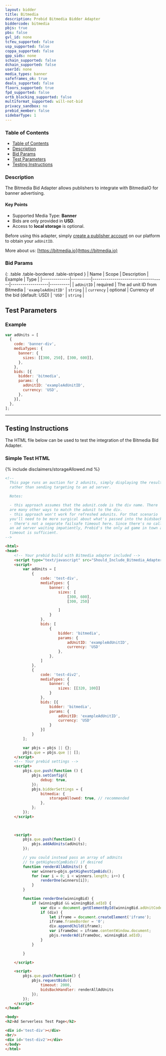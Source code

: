 ```yaml
---
layout: bidder
title: Bitmedia
description: Prebid Bitmedia Bidder Adapter
biddercode: bitmedia
pbjs: true
pbs: false
gvl_id: none
tcfeu_supported: false
usp_supported: false
coppa_supported: false
gpp_sids: none
schain_supported: false
dchain_supported: false
userId: none
media_types: banner
safeframes_ok: true
deals_supported: false
floors_supported: true
fpd_supported: false
ortb_blocking_supported: false
multiformat_supported: will-not-bid
privacy_sandbox: no
prebid_member: false
sidebarType: 1
---
```



### Table of Contents

- [Table of Contents](#table-of-contents)
- [Description](#description)
- [Bid Params](#bid-params)
- [Test Parameters](#test-parameters)
- [Testing Instructions](#testing-instructions)

<a name="bitmedia-desc"></a>

### Description

The Bitmedia Bid Adapter allows publishers to integrate with BitmediaIO for banner advertising.

#### Key Points

- Supported Media Type: **Banner**
- Bids are only provided in **USD**.
- Access to **local storage** is optional.

Before using this adapter, simply [create a publisher account](https://bitmedia.io/become-a-publisher) on our platform to obtain your `adUnitID`.

More about us: [https://bitmedia.io](https://bitmedia.io)

<a name="bid-params"></a>

### Bid Params

{: .table .table-bordered .table-striped }
| Name         | Scope    | Description                        | Example           | Type     |
|--------------|----------|------------------------------------|-------------------|----------|
| `adUnitID`   | required | The ad unit ID from Bitmedia       | `'exampleAdUnitID'` | `string` |
| `currency`   | optional | Currency of the bid (default: USD) | `'USD'`           | `string` |

<a name="test-parameters"></a>

## Test Parameters
### Example

```javascript
var adUnits = [
  {
    code: 'banner-div',
    mediaTypes: {
      banner: {
        sizes: [[300, 250], [300, 600]],
      },
    },
    bids: [{
      bidder: 'bitmedia',
      params: {
        adUnitID: 'exampleAdUnitID',
        currency: 'USD',
      },
    }],
  },
];
```

---
<a name="testing-instructions"></a>
## Testing Instructions

The HTML file below can be used to test the integration of the Bitmedia Bid Adapter.

### Simple Test HTML

{% include disclaimers/storageAllowed.md %}

```html
<!--
  This page runs an auction for 2 adunits, simply displaying the results
  rather than sending targeting to an ad server.

  Notes:

  - this approach assumes that the adunit.code is the div name. There
  are many other ways to match the adunit to the div.
  - this approach won't work for refreshed adunits. For that scenario
  you'll need to be more surgical about what's passed into the bidsbackhandler.
  - there's not a separate failsafe timeout here. Since there's no call to
  an ad server waiting impatiently, Prebid's the only ad game in town and its
  timeout is sufficient.
-->

<html>
<head>
    <!-- Your prebid build with Bitmedia adapter included -->
    <script type="text/javascript" src="Should_Include_Bitmedia_Adapter/prebid.js" async></script>
    <script>
        var adUnits = [
            {
                code: 'test-div',
                mediaTypes: {
                    banner: {
                        sizes: [
                            [300, 600],
                            [300, 250]

                        ]
                    }
                },
                bids: [
                    {
                        bidder: 'bitmedia',
                        params: {
                            adUnitID: 'exampleAdUnitID',
                            currency: 'USD'
                        },
                    },
                ]
            },
            {
                code: 'test-div2',
                mediaTypes: {
                    banner: {
                        sizes: [[320, 100]]
                    }
                },
                bids: [{
                    bidder: 'bitmedia',
                    params: {
                        adUnitID: 'exampleAdUnitID',
                        currency: 'USD'
                    }
                }]
            }
        ];

        var pbjs = pbjs || {};
        pbjs.que = pbjs.que || [];
    </script>
    <!-- Your prebid settings -->
    <script>
        pbjs.que.push(function () {
            pbjs.setConfig({
                debug: true,
            });
            pbjs.bidderSettings = {
                bitmedia: {
                    storageAllowed: true, // recommended
                },
            };
        });
    </script>

    
    
    <script>
        pbjs.que.push(function() {
            pbjs.addAdUnits(adUnits);
        });

        // you could instead pass an array of adUnits
        // to getHighestCpmBids() if desired
        function renderAllAdUnits() {
            var winners=pbjs.getHighestCpmBids();
            for (var i = 0; i < winners.length; i++) {
                renderOne(winners[i]);
            }
        }

        function renderOne(winningBid) {
            if (winningBid && winningBid.adId) {
                var div = document.getElementById(winningBid.adUnitCode);
                if (div) {
                    let iframe = document.createElement('iframe');
                    iframe.frameBorder = '0';
                    div.appendChild(iframe);
                    var iframeDoc = iframe.contentWindow.document;
                    pbjs.renderAd(iframeDoc, winningBid.adId);
                }
            }

        }

    </script>

    <script>
        pbjs.que.push(function() {
            pbjs.requestBids({
                timeout: 2000,
                bidsBackHandler: renderAllAdUnits
            });
        });
    </script>
</head>

<body>
<h2>Ad Serverless Test Page</h2>

<div id='test-div'></div>
<br/>
<div id='test-div2'></div>
</body>
</html>
```
